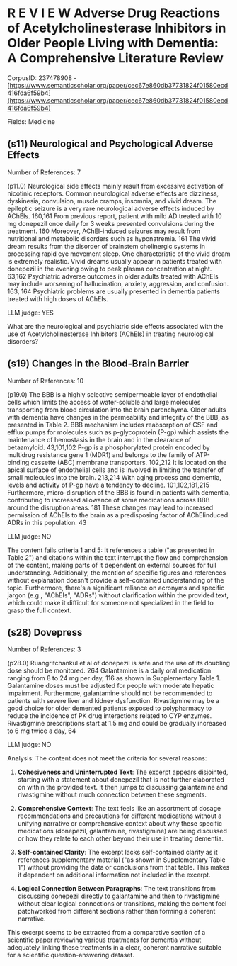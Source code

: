 # R E V I E W Adverse Drug Reactions of Acetylcholinesterase Inhibitors in Older People Living with Dementia: A Comprehensive Literature Review

CorpusID: 237478908 - [https://www.semanticscholar.org/paper/cec67e860db37731824f01580ecd416fda6f59b4](https://www.semanticscholar.org/paper/cec67e860db37731824f01580ecd416fda6f59b4)

Fields: Medicine

## (s11) Neurological and Psychological Adverse Effects
Number of References: 7

(p11.0) Neurological side effects mainly result from excessive activation of nicotinic receptors. Common neurological adverse effects are dizziness, dyskinesia, convulsion, muscle cramps, insomnia, and vivid dream. The epileptic seizure is a very rare neurological adverse effects induced by AChEIs. 160,161 From previous report, patient with mild AD treated with 10 mg donepezil once daily for 3 weeks presented convulsions during the treatment. 160 Moreover, AChEI-induced seizures may result from nutritional and metabolic disorders such as hyponatremia. 161 The vivid dream results from the disorder of brainstem cholinergic systems in processing rapid eye movement sleep. One characteristic of the vivid dream is extremely realistic. Vivid dreams usually appear in patients treated with donepezil in the evening owing to peak plasma concentration at night. 63,162 Psychiatric adverse outcomes in older adults treated with AChEIs may include worsening of hallucination, anxiety, aggression, and confusion. 163, 164 Psychiatric problems are usually presented in dementia patients treated with high doses of AChEIs.

LLM judge: YES

What are the neurological and psychiatric side effects associated with the use of Acetylcholinesterase Inhibitors (AChEIs) in treating neurological disorders?

## (s19) Changes in the Blood-Brain Barrier
Number of References: 10

(p19.0) The BBB is a highly selective semipermeable layer of endothelial cells which limits the access of water-soluble and large molecules transporting from blood circulation into the brain parenchyma. Older adults with dementia have changes in the permeability and integrity of the BBB, as presented in Table 2. BBB mechanism includes reabsorption of CSF and efflux pumps for molecules such as p-glycoprotein (P-gp) which assists the maintenance of hemostasis in the brain and in the clearance of betaamyloid. 43,101,102 P-gp is a phosphorylated protein encoded by multidrug resistance gene 1 (MDR1) and belongs to the family of ATP-binding cassette (ABC) membrane transporters. 102,212 It is located on the apical surface of endothelial cells and is involved in limiting the transfer of small molecules into the brain. 213,214 With aging process and dementia, levels and activity of P-gp have a tendency to decline. 101,102,181,215 Furthermore, micro-disruption of the BBB is found in patients with dementia, contributing to increased allowance of some medications across BBB around the disruption areas. 181 These changes may lead to increased permission of AChEIs to the brain as a predisposing factor of AChEIinduced ADRs in this population. 43 

LLM judge: NO

The content fails criteria 1 and 5: It references a table ("as presented in Table 2") and citations within the text interrupt the flow and comprehension of the content, making parts of it dependent on external sources for full understanding. Additionally, the mention of specific figures and references without explanation doesn't provide a self-contained understanding of the topic. Furthermore, there's a significant reliance on acronyms and specific jargon (e.g., "AChEIs", "ADRs") without clarification within the provided text, which could make it difficult for someone not specialized in the field to grasp the full context.

## (s28) Dovepress
Number of References: 3

(p28.0) Ruangritchankul et al of donepezil is safe and the use of its doubling dose should be monitored. 264 Galantamine is a daily oral medication ranging from 8 to 24 mg per day, 116 as shown in Supplementary  Table 1. Galantamine doses must be adjusted for people with moderate hepatic impairment. Furthermore, galantamine should not be recommended to patients with severe liver and kidney dysfunction. Rivastigmine may be a good choice for older demented patients exposed to polypharmacy to reduce the incidence of PK drug interactions related to CYP enzymes. Rivastigmine prescriptions start at 1.5 mg and could be gradually increased to 6 mg twice a day, 64 

LLM judge: NO

Analysis: The content does not meet the criteria for several reasons:

1. **Cohesiveness and Uninterrupted Text**: The excerpt appears disjointed, starting with a statement about donepezil that is not further elaborated on within the provided text. It then jumps to discussing galantamine and rivastigmine without much connection between these segments.

2. **Comprehensive Context**: The text feels like an assortment of dosage recommendations and precautions for different medications without a unifying narrative or comprehensive context about why these specific medications (donepezil, galantamine, rivastigmine) are being discussed or how they relate to each other beyond their use in treating dementia.

3. **Self-contained Clarity**: The excerpt lacks self-contained clarity as it references supplementary material ("as shown in Supplementary Table 1") without providing the data or conclusions from that table. This makes it dependent on additional information not included in the excerpt.

4. **Logical Connection Between Paragraphs**: The text transitions from discussing donepezil directly to galantamine and then to rivastigmine without clear logical connections or transitions, making the content feel patchworked from different sections rather than forming a coherent narrative.

This excerpt seems to be extracted from a comparative section of a scientific paper reviewing various treatments for dementia without adequately linking these treatments in a clear, coherent narrative suitable for a scientific question-answering dataset.

